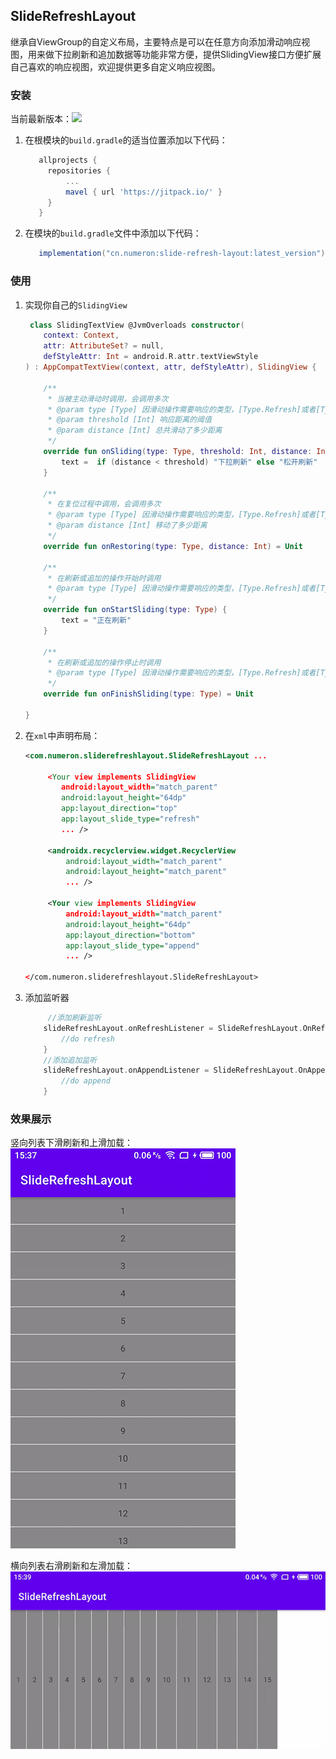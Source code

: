 ## SlideRefreshLayout
继承自ViewGroup的自定义布局，主要特点是可以在任意方向添加滑动响应视图，用来做下拉刷新和追加数据等功能非常方便，提供SlidingView接口方便扩展自己喜欢的响应视图，欢迎提供更多自定义响应视图。

### 安装
当前最新版本：[![](https://jitpack.io/v/cn.numeron/slide-refresh-layout.svg)](https://jitpack.io/#cn.numeron/slide-refresh-layout)

1. 在根模块的`build.gradle`的适当位置添加以下代码：
   ```groovy
      allprojects {
        repositories {
            ...
            mavel { url 'https://jitpack.io/' }
        }
      }
   ```

2. 在模块的`build.gradle`文件中添加以下代码：
   ```groovy
      implementation("cn.numeron:slide-refresh-layout:latest_version")
   ```

### 使用
1. 实现你自己的`SlidingView`
    ```kotlin
     class SlidingTextView @JvmOverloads constructor(
        context: Context,
        attr: AttributeSet? = null,
        defStyleAttr: Int = android.R.attr.textViewStyle
    ) : AppCompatTextView(context, attr, defStyleAttr), SlidingView {

        /**
         * 当被主动滑动时调用，会调用多次
         * @param type [Type] 因滑动操作需要响应的类型，[Type.Refresh]或者[Type.Append]
         * @param threshold [Int] 响应距离的阈值
         * @param distance [Int] 总共滑动了多少距离
         */
        override fun onSliding(type: Type, threshold: Int, distance: Int) {
            text =  if (distance < threshold) "下拉刷新" else "松开刷新"
        }

        /**
         * 在复位过程中调用，会调用多次
         * @param type [Type] 因滑动操作需要响应的类型，[Type.Refresh]或者[Type.Append]
         * @param distance [Int] 移动了多少距离
         */
        override fun onRestoring(type: Type, distance: Int) = Unit

        /**
         * 在刷新或追加的操作开始时调用
         * @param type [Type] 因滑动操作需要响应的类型，[Type.Refresh]或者[Type.Append]
         */
        override fun onStartSliding(type: Type) {
            text = "正在刷新"
        }

        /**
         * 在刷新或追加的操作停止时调用
         * @param type [Type] 因滑动操作需要响应的类型，[Type.Refresh]或者[Type.Append]
         */
        override fun onFinishSliding(type: Type) = Unit

    }
    ```

2. 在`xml`中声明布局：
   ```xml
   <com.numeron.sliderefreshlayout.SlideRefreshLayout ...
        
        <Your view implements SlidingView
           android:layout_width="match_parent"
           android:layout_height="64dp"
           app:layout_direction="top"
           app:layout_slide_type="refresh"
           ... />

        <androidx.recyclerview.widget.RecyclerView
            android:layout_width="match_parent"
            android:layout_height="match_parent"
            ... />

        <Your view implements SlidingView
            android:layout_width="match_parent"
            android:layout_height="64dp"
            app:layout_direction="bottom"
            app:layout_slide_type="append"
            ... />

   </com.numeron.sliderefreshlayout.SlideRefreshLayout>
   ```

3. 添加监听器
   ```kotlin
        //添加刷新监听
       slideRefreshLayout.onRefreshListener = SlideRefreshLayout.OnRefreshListener {
           //do refresh
       }
       //添加追加监听
       slideRefreshLayout.onAppendListener = SlideRefreshLayout.OnAppendListener {
           //do append
       }
   ```

### 效果展示
竖向列表下滑刷新和上滑加载：
![](vertical.gif)

横向列表右滑刷新和左滑加载：
![](horizontal.gif)
